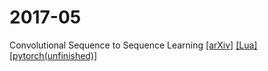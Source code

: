 # 2017-05
Convolutional Sequence to Sequence Learning [[arXiv]](https://s3.amazonaws.com/fairseq/papers/convolutional-sequence-to-sequence-learning.pdf)  [\[Lua\]](https://github.com/facebookresearch/fairseq)  [[pytorch(unfinished)]](https://github.com/xjtu-zeng/cnn-seq2seq)
